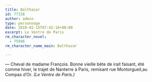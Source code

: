 ```yaml
---
title: Balthazar
id: 77158
author: admin
type: personnage
date: 2010-02-15T07:42:18+00:00
excerpt: Le Ventre de Paris
rm_character_novel:
  - 75946
rm_character_name_main: Balthazar

---
```

— Cheval de madame François. Bonne vieille bête de irait faisant, été comme hiver, le trajet de Nanterre à Paris, remisant rue Montorgueil,au Compas d&rsquo;Or. _(Le Ventre de Paris.)_